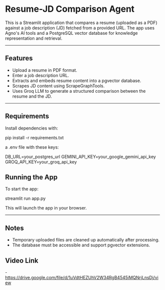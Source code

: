 # Resume-JD Comparison Agent

This is a Streamlit application that compares a resume (uploaded as a PDF) against a job description (JD) fetched from a provided URL. The app uses Agno's AI tools and a PostgreSQL vector database for knowledge representation and retrieval.

---

## Features

- Upload a resume in PDF format.
- Enter a job description URL.
- Extracts and embeds resume content into a pgvector database.
- Scrapes JD content using ScrapeGraphTools.
- Uses Groq LLM to generate a structured comparison between the resume and the JD.

---

## Requirements

Install dependencies with:

pip install -r requirements.txt

a .env file with these keys:

DB_URL=your_postgres_url
GEMINI_API_KEY=your_google_gemini_api_key
GROQ_API_KEY=your_groq_api_key

## Running the App

To start the app:

streamlit run app.py

This will launch the app in your browser.


---

## Notes

- Temporary uploaded files are cleaned up automatically after processing.
- The database must be accessible and support pgvector extensions.

## Video Link
-https://drive.google.com/file/d/1uVdtHEZUhV2W34RgB4545iMQNrjLnsDj/view
